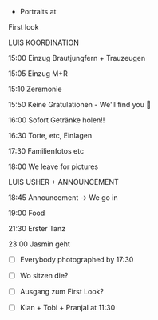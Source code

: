 - Portraits at

First look

LUIS KOORDINATION

15:00 Einzug Brautjungfern + Trauzeugen

15:05 Einzug M+R

15:10 Zeremonie

15:50 Keine Gratulationen - We'll find you 🙂

16:00 Sofort Getränke holen!!

16:30 Torte, etc, Einlagen

17:30 Familienfotos etc

18:00 We leave for pictures

LUIS USHER + ANNOUNCEMENT

18:45 Announcement → We go in

19:00 Food

21:30 Erster Tanz

23:00 Jasmin geht

- [ ] Everybody photographed by 17:30
- [ ] Wo sitzen die?
- [ ] Ausgang zum First Look?
- [ ] Kian + Tobi + Pranjal at 11:30

